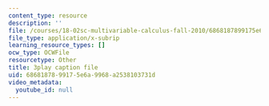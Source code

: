 ```yaml
---
content_type: resource
description: ''
file: /courses/18-02sc-multivariable-calculus-fall-2010/6868187899175e6a9968a2538103731d_KnVNFj53Eq4.vtt
file_type: application/x-subrip
learning_resource_types: []
ocw_type: OCWFile
resourcetype: Other
title: 3play caption file
uid: 68681878-9917-5e6a-9968-a2538103731d
video_metadata:
  youtube_id: null
---
```

